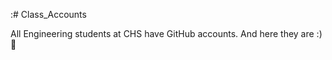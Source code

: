 :# Class_Accounts

All Engineering students at CHS have GitHub accounts.  And here they are :)
:rocket:
